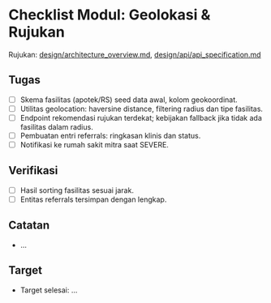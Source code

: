 # Checklist Modul: Geolokasi & Rujukan

Rujukan: [design/architecture_overview.md](../../design/architecture_overview.md), [design/api/api_specification.md](../../design/api/api_specification.md)

## Tugas

- [ ] Skema fasilitas (apotek/RS) seed data awal, kolom geokoordinat.
- [ ] Utilitas geolocation: haversine distance, filtering radius dan tipe fasilitas.
- [ ] Endpoint rekomendasi rujukan terdekat; kebijakan fallback jika tidak ada fasilitas dalam radius.
- [ ] Pembuatan entri referrals: ringkasan klinis dan status.
- [ ] Notifikasi ke rumah sakit mitra saat SEVERE.

## Verifikasi

- [ ] Hasil sorting fasilitas sesuai jarak.
- [ ] Entitas referrals tersimpan dengan lengkap.

## Catatan

- ...

## Target

- Target selesai: ...
